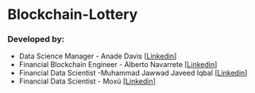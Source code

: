 # Blockchain-Lottery

### Developed by:
- Data Science Manager - Anade Davis [[Linkedin](https://www.linkedin.com/in/anadedatascientist/)]
- Financial Blockchain Engineer - Alberto Navarrete [[Linkedin](https://www.linkedin.com/in/albertonr/)]
- Financial Data Scientist -Muhammad Jawwad Javeed Iqbal [[Linkedin](https://www.linkedin.com/in/jawwad-javeed/)]
- Financial Data Scientist - Moxú [[Linkedin](https://www.linkedin.com/in/dairenkonmajime/)]

